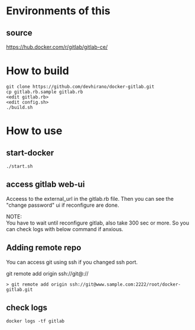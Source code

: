 # Environments of this  
## source 

https://hub.docker.com/r/gitlab/gitlab-ce/  


# How to build

```
git clone https://github.com/devhirano/docker-gitlab.git
cp gitlab.rb.sample gitlab.rb
<edit gitlab.rb>
<edit config.sh>
./build.sh
```

# How to use  
## start-docker

```
./start.sh
```

## access gitlab web-ui 

Acceess to the external_url in the gitlab.rb file.
Then you can see the "change password" ui if reconfigure are done.  

NOTE:  
  You have to wait until reconfigure gitlab, also take 300 sec or more.
  So you can check logs with below command if anxious.


## Adding remote repo   

You can access git using ssh if you changed ssh port.   

git remote add origin ssh://git@<HOST IP>:<SSH FWD PORT>/<GITLAB REPO USER>/<GITLAB REPO NAME>   

    > git remote add origin ssh://git@www.sample.com:2222/root/docker-gitlab.git  


## check logs

```
docker logs -tf gitlab
```

